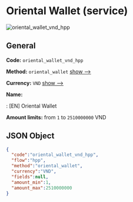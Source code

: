 
# Oriental Wallet (service) 
![oriental_wallet_vnd_hpp](https://static.openfintech.io/payment_methods/oriental_wallet_vnd_hpp/logo.svg?w=400&c=v0.59.26#w200)  

## General 
 
**Code:** `oriental_wallet_vnd_hpp` 
 
**Method:** `oriental_wallet` 
 [show -->](/payment-methods/oriental_wallet/) 
 
**Currency:** `VND` [show -->](/currencies/VND/) 
 
**Name:** 
 
:	[EN] Oriental Wallet 
 
**Amount limits:** from `1` to `2510000000` VND 

## JSON Object 

```json
{
  "code":"oriental_wallet_vnd_hpp",
  "flow":"hpp",
  "method":"oriental_wallet",
  "currency":"VND",
  "fields":null,
  "amount_min":1,
  "amount_max":2510000000
}
```  
